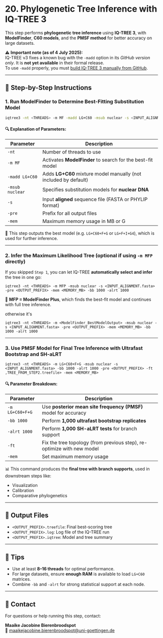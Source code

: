 # 20. Phylogenetic Tree Inference with IQ-TREE 3

This step performs **phylogenetic tree inference** using **IQ-TREE 3**, with **ModelFinder**, **C60 models**, and the **PMSF method** for better accuracy on large datasets. 

⚠️ **Important note (as of 4 July 2025):**  
IQ-TREE v3 fixes a known bug with the `-madd` option in its *GitHub version only*. It is **not yet available** in their formal release.  
To use `-madd` properly, you must [build IQ-TREE 3 manually from GitHub](https://github.com/iqtree/iqtree3).

---

## 📌 Step-by-Step Instructions

### 1. Run ModelFinder to Determine Best-Fitting Substitution Model

```bash
iqtree3 -nt <THREADS> -m MF -madd LG+C60 -msub nuclear -s <INPUT_ALIGNMENT.fasta> -pre <OUTPUT_PREFIX> -mem <MEMORY_MB_GB>
```

#### 🔍 Explanation of Parameters:
| Parameter        | Description |
|------------------|-------------|
| `-nt`            | Number of threads to use |
| `-m MF`          | Activates **ModelFinder** to search for the best-fit model |
| `-madd LG+C60`   | Adds **LG+C60** mixture model manually (not included by default) |
| `-msub nuclear`  | Specifies substitution models for **nuclear DNA** |
| `-s`             | Input **aligned** sequence file (FASTA or PHYLIP format) |
| `-pre`           | Prefix for all output files |
| `-mem`           | Maximum memory usage in MB or G |

📌 This step outputs the best model (e.g. `LG+C60+F+G` or `LG+F+I+G4`), which is used for further inference.


---

### 2. Infer the Maximum Likelihood Tree (optional if using `-m MFP` directly)

If you skipped `Step 1`, you can let IQ-TREE **automatically select and infer** the tree in one go:

```
iqtree3 -nt <THREADS> -m MFP -msub nuclear -s <INPUT_ALIGNMENT.fasta> -pre <OUTPUT_PREFIX> -mem <MEMORY_MB> -bb 1000 -alrt 1000
```

🧠 **MFP = ModelFinder Plus**, which finds the best-fit model and continues with full tree inference.

otherwise it's

```
iqtree3 -nt <THREADS> -m <ModelFinder_BestModelOutput> -msub nuclear -s <INPUT_ALIGNMENT.fasta> -pre <OUTPUT_PREFIX> -mem <MEMORY_MB> -bb 1000 -alrt 1000
```

---

### 3. Use PMSF Model for Final Tree Inference with Ultrafast Bootstrap and SH-aLRT

```
iqtree3 -nt <THREADS> -m LG+C60+F+G -msub nuclear -s <INPUT_ALIGNMENT.fasta> -bb 1000 -alrt 1000 -pre <OUTPUT_PREFIX> -ft ,TREE_FROM_STEP2.treefile> -mem <MEMORY_MB>
```

#### 🔍 Parameter Breakdown:
| Parameter       | Description |
|-----------------|-------------|
| `-m LG+C60+F+G` | Use **posterior mean site frequency (PMSF)** model for accuracy |
| `-bb 1000`      | Perform **1,000 ultrafast bootstrap replicates** |
| `-alrt 1000`    | Perform **1,000 SH-aLRT tests** for branch support |
| `-ft`           | Fix the tree topology (from previous step), re-optimize with new model |
| `-mem`          | Set maximum memory usage |

📊 This command produces the **final tree with branch supports**, used in downstream steps like:
- Visualization
- Calibration
- Comparative phylogenetics

---

## 📁 Output Files

- `<OUTPUT_PREFIX>.treefile`: Final best-scoring tree
- `<OUTPUT_PREFIX>.log`: Log file of the IQ-TREE run
- `<OUTPUT_PREFIX>.iqtree`: Model and tree summary

---

## 🧠 Tips

- Use at least **8–16 threads** for optimal performance.
- For large datasets, ensure **enough RAM** is available to load `LG+C60` matrices.
- Combine `-bb` and `-alrt` for strong statistical support at each node.

---

## 📧 Contact

For questions or help running this step, contact:

**Maaike Jacobine Bierenbroodspot**  
📧 maaikejacobine.bierenbroodspot@uni-goettingen.de
